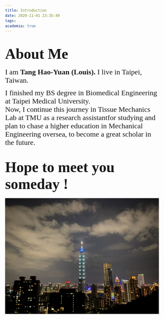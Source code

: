```yaml
---
title: Introduction
date: 2020-11-01 23:35:49
tags:
academia: true
---
```

<h1><font face="TimesNewRoman" size=7> About Me </font></h1>
<p><font face="TimesNewRoman" size=5> I am <strong>Tang Hao-Yuan (Louis).</strong> I live in Taipei, Taiwan. </p>
<p>I finished my BS degree in Biomedical Engineering at Taipei Medical University. 
<br>Now, I continue this journey in Tissue Mechanics Lab at TMU as a research assistantfor studying and plan to chase a higher education in Mechanical Engineering oversea, to become a great scholar in the future. </font></p>

<h1><font face="TimesNewRoman" size=8> Hope to meet you someday ! </font></h1> 

[![](https://github.com/wf1497c/self/blob/gh-pages/Picture/71134244-A530-40DD-A4DB-7861A2308053.jpg?raw=true )](https://github.com/wf1497c/self/blob/gh-pages/Picture/71134244-A530-40DD-A4DB-7861A2308053.jpg?raw=true  "markdown")
